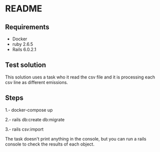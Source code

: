 # README

## Requirements
- Docker
- ruby 2.6.5
- Rails 6.0.2.1

## Test solution 
This solution uses a task who it read the csv file and it is processing each csv line
 as different emissions.


## Steps

1.- docker-compose up 

2.- rails db:create db:migrate

3.- rails csv:import 

The task doesn't print anything in the console, but you can run a rails console to check the
results of each object.